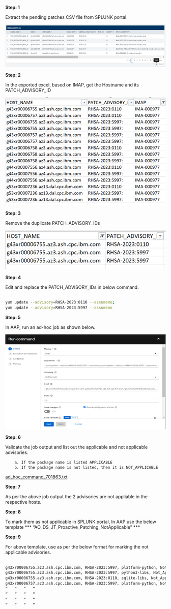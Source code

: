**Step: 1**

Extract the pending patches CSV file from SPLUNK portal.

![pic3](Picture1.png)

**Step: 2**

In the exported excel, based on IMAP, get the Hostname and its PATCH_ADVISORY_ID

![pic3](Picture2.png)

**Step: 3**

Remove the duplicate PATCH_ADVISORY_IDs 

![pic3](Picture3.png)

**Step: 4**

Edit and replace the PATCH_ADVISORY_IDs in below command. 
```bash

yum update --advisory=RHSA-2023:0110 --assumeno;
yum update --advisory=RHSA-2023:5997 --assumeno

```

**Step: 5**

In AAP, run an ad-hoc job as shown below.

![pic3](Picture4.png)

**Step: 6**

Validate the job output and list out the applicable and not applicable advisories.

        a. If the package name is listed APPLICABLE
        b. If the package name is not listed, then it is NOT_APPLICABLE

<a href="ad_hoc_command_701863.txt" download>ad_hoc_command_701863.txt</a>

**Step: 7**

As per the above job output the 2 advisories are not appliable in the respective hosts.

**Step: 8**

To mark them as not applicable in SPLUNK portal, In AAP use the below template 
            *** “AO_DS_JT_Proactive_Patching_NotApplicable” ***

**Step: 9**

For above template, use as per the below format for marking the not applicable advisories.

```bash

g43xr00006755.az3.ash.cpc.ibm.com, RHSA-2023:5997, platform-python, Not_Applicable
g43xr00006755.az3.ash.cpc.ibm.com, RHSA-2023:5997, python3-libs, Not_Applicable
g43xr00006755.az3.ash.cpc.ibm.com, RHSA-2023:0110, sqlite-libs, Not_Applicable
g43xr00006757.az3.ash.cpc.ibm.com, RHSA-2023:5997, platform-python, Not_Applicable
“	“	“	“
“ 	“	“	“
“	“	“	“
“	“	“	“

```